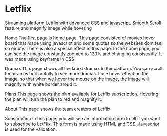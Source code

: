 # Letflix
Streaming platform Letflix with advanced CSS and javascript. Smooth Scroll feature and magnify image while hovering

Home
The first page is home page. This page consisted of movies hover board that made using javascript and some quotes so the websites dont feel so empty.
There is also a special effect in this page. In the home page, you can see the image constantly zoomed to 120% and changing consistently. 
It was made using keyframe in CSS

Dramas
This page shows all the latest dramas in the platform. You can scroll the dramas horizontally to see more dramas. 
I use hover effect on the image, so that when we hover the mouse on the image, the image will magnify with white border aroud it.

Plans
This page shows the plan available for Letflix subscription. Hovering the plan will turn the plan to red and magnify it.

About
This page shows the team creators of Letflix.

Subscription
In this page, you will see an information form to fill if you want to subscribe to LetFlix. This form is made using HTML and CSS. Javascript is used for the validation.
